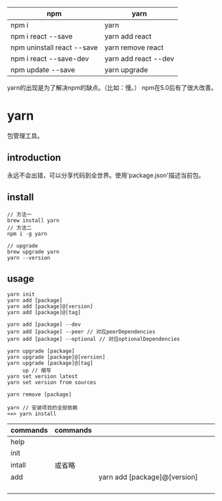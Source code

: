 |npm|yarn|
|-|-|
| npm i | yarn |
| npm i react --save | yarn add react |
| npm uninstall react --save | yarn remove react |
| npm i react --save-dev | yarn add react --dev |
| npm update --save | yarn upgrade |

yarn的出现是为了解决npm的缺点。（比如：慢。）
npm在5.0后有了很大改善。

# yarn

包管理工具。

## introduction

永远不会出错，可以分享代码到全世界。使用'package.json'描述当前包。

## install

```
// 方法一
brew install yarn
// 方法二
npm i -g yarn

// upgrade
brew upgrade yarn
yarn --version
```

## usage

```
yarn init
yarn add [package]
yarn add [package]@[version]
yarn add [package]@[tag]

yarn add [package] --dev
yarn add [package] --peer // 对应peerDependencies
yarn add [package] --optional // 对应optionalDependencies

yarn upgrade [package]
yarn upgrade [package]@[version]
yarn upgrade [package]@[tag]
     up // 缩写
yarn set version latest
yarn set version from sources

yarn remove [package]

yarn // 安装项目的全部依赖
<=> yarn install
```

|commands|commands||||
|-|-|-|-|-|
|help|||||
|init|||||
|intall|或省略||||
|add||yarn add [package]@[version]|||
||||||
||||||
||||||
||||||